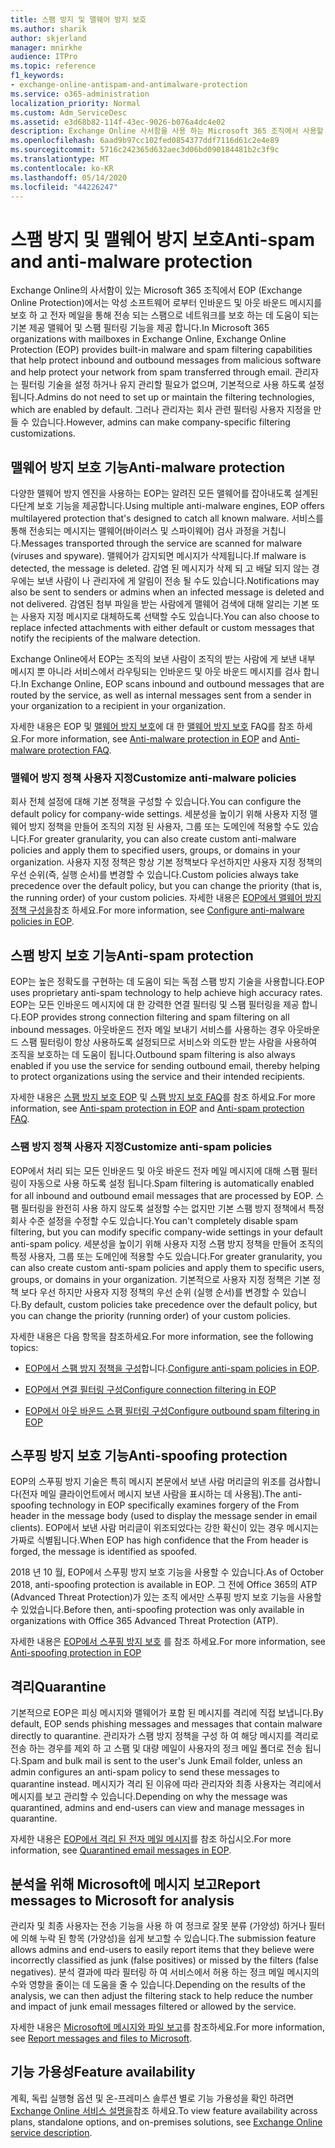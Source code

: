 ```yaml
---
title: 스팸 방지 및 맬웨어 방지 보호
ms.author: sharik
author: skjerland
manager: mnirkhe
audience: ITPro
ms.topic: reference
f1_keywords:
- exchange-online-antispam-and-antimalware-protection
ms.service: o365-administration
localization_priority: Normal
ms.custom: Adm_ServiceDesc
ms.assetid: e3d68b82-114f-43ec-9026-b076a4dc4e02
description: Exchange Online 사서함을 사용 하는 Microsoft 365 조직에서 사용할 수 있는 스팸 방지 및 맬웨어 방지 보호 기능에 대해 알아봅니다.
ms.openlocfilehash: 6aad9b97cc102fed0854377ddf7116d61c2e4e89
ms.sourcegitcommit: 5716c242365d632aec3d06bd090184481b2c3f9c
ms.translationtype: MT
ms.contentlocale: ko-KR
ms.lasthandoff: 05/14/2020
ms.locfileid: "44226247"
---
```

# <a name="anti-spam-and-anti-malware-protection"></a><span data-ttu-id="d6c59-103">스팸 방지 및 맬웨어 방지 보호</span><span class="sxs-lookup"><span data-stu-id="d6c59-103">Anti-spam and anti-malware protection</span></span>

<span data-ttu-id="d6c59-104">Exchange Online의 사서함이 있는 Microsoft 365 조직에서 EOP (Exchange Online Protection)에서는 악성 소프트웨어 로부터 인바운드 및 아웃 바운드 메시지를 보호 하 고 전자 메일을 통해 전송 되는 스팸으로 네트워크를 보호 하는 데 도움이 되는 기본 제공 맬웨어 및 스팸 필터링 기능을 제공 합니다.</span><span class="sxs-lookup"><span data-stu-id="d6c59-104">In Microsoft 365 organizations with mailboxes in Exchange Online, Exchange Online Protection (EOP) provides built-in malware and spam filtering capabilities that help protect inbound and outbound messages from malicious software and help protect your network from spam transferred through email.</span></span> <span data-ttu-id="d6c59-105">관리자는 필터링 기술을 설정 하거나 유지 관리할 필요가 없으며, 기본적으로 사용 하도록 설정 됩니다.</span><span class="sxs-lookup"><span data-stu-id="d6c59-105">Admins do not need to set up or maintain the filtering technologies, which are enabled by default.</span></span> <span data-ttu-id="d6c59-106">그러나 관리자는 회사 관련 필터링 사용자 지정을 만들 수 있습니다.</span><span class="sxs-lookup"><span data-stu-id="d6c59-106">However, admins can make company-specific filtering customizations.</span></span>

## <a name="anti-malware-protection"></a><span data-ttu-id="d6c59-107">맬웨어 방지 보호 기능</span><span class="sxs-lookup"><span data-stu-id="d6c59-107">Anti-malware protection</span></span>

<span data-ttu-id="d6c59-108">다양한 맬웨어 방지 엔진을 사용하는 EOP는 알려진 모든 맬웨어를 잡아내도록 설계된 다단계 보호 기능을 제공합니다.</span><span class="sxs-lookup"><span data-stu-id="d6c59-108">Using multiple anti-malware engines, EOP offers multilayered protection that's designed to catch all known malware.</span></span> <span data-ttu-id="d6c59-109">서비스를 통해 전송되는 메시지는 맬웨어(바이러스 및 스파이웨어) 검사 과정을 거칩니다.</span><span class="sxs-lookup"><span data-stu-id="d6c59-109">Messages transported through the service are scanned for malware (viruses and spyware).</span></span> <span data-ttu-id="d6c59-110">맬웨어가 감지되면 메시지가 삭제됩니다.</span><span class="sxs-lookup"><span data-stu-id="d6c59-110">If malware is detected, the message is deleted.</span></span> <span data-ttu-id="d6c59-111">감염 된 메시지가 삭제 되 고 배달 되지 않는 경우에는 보낸 사람이 나 관리자에 게 알림이 전송 될 수도 있습니다.</span><span class="sxs-lookup"><span data-stu-id="d6c59-111">Notifications may also be sent to senders or admins when an infected message is deleted and not delivered.</span></span> <span data-ttu-id="d6c59-112">감염된 첨부 파일을 받는 사람에게 맬웨어 검색에 대해 알리는 기본 또는 사용자 지정 메시지로 대체하도록 선택할 수도 있습니다.</span><span class="sxs-lookup"><span data-stu-id="d6c59-112">You can also choose to replace infected attachments with either default or custom messages that notify the recipients of the malware detection.</span></span>

<span data-ttu-id="d6c59-113">Exchange Online에서 EOP는 조직의 보낸 사람이 조직의 받는 사람에 게 보낸 내부 메시지 뿐 아니라 서비스에서 라우팅되는 인바운드 및 아웃 바운드 메시지를 검사 합니다.</span><span class="sxs-lookup"><span data-stu-id="d6c59-113">In Exchange Online, EOP scans inbound and outbound messages that are routed by the service, as well as internal messages sent from a sender in your organization to a recipient in your organization.</span></span>

<span data-ttu-id="d6c59-114">자세한 내용은 EOP 및 [맬웨어 방지 보호](https://docs.microsoft.com/microsoft-365/security/office-365-security/anti-malware-protection-faq-eop)에 대 한 [맬웨어 방지 보호](https://docs.microsoft.com/microsoft-365/security/office-365-security/anti-malware-protection) FAQ를 참조 하세요.</span><span class="sxs-lookup"><span data-stu-id="d6c59-114">For more information, see [Anti-malware protection in EOP](https://docs.microsoft.com/microsoft-365/security/office-365-security/anti-malware-protection) and [Anti-malware protection FAQ](https://docs.microsoft.com/microsoft-365/security/office-365-security/anti-malware-protection-faq-eop).</span></span>

### <a name="customize-anti-malware-policies"></a><span data-ttu-id="d6c59-115">맬웨어 방지 정책 사용자 지정</span><span class="sxs-lookup"><span data-stu-id="d6c59-115">Customize anti-malware policies</span></span>

<span data-ttu-id="d6c59-116">회사 전체 설정에 대해 기본 정책을 구성할 수 있습니다.</span><span class="sxs-lookup"><span data-stu-id="d6c59-116">You can configure the default policy for company-wide settings.</span></span> <span data-ttu-id="d6c59-117">세분성을 높이기 위해 사용자 지정 맬웨어 방지 정책을 만들어 조직의 지정 된 사용자, 그룹 또는 도메인에 적용할 수도 있습니다.</span><span class="sxs-lookup"><span data-stu-id="d6c59-117">For greater granularity, you can also create custom anti-malware policies and apply them to specified users, groups, or domains in your organization.</span></span> <span data-ttu-id="d6c59-118">사용자 지정 정책은 항상 기본 정책보다 우선하지만 사용자 지정 정책의 우선 순위(즉, 실행 순서)를 변경할 수 있습니다.</span><span class="sxs-lookup"><span data-stu-id="d6c59-118">Custom policies always take precedence over the default policy, but you can change the priority (that is, the running order) of your custom policies.</span></span> <span data-ttu-id="d6c59-119">자세한 내용은 [EOP에서 맬웨어 방지 정책 구성을](https://docs.microsoft.com/microsoft-365/security/office-365-security/configure-anti-malware-policies)참조 하세요.</span><span class="sxs-lookup"><span data-stu-id="d6c59-119">For more information, see [Configure anti-malware policies in EOP](https://docs.microsoft.com/microsoft-365/security/office-365-security/configure-anti-malware-policies).</span></span>

## <a name="anti-spam-protection"></a><span data-ttu-id="d6c59-120">스팸 방지 보호 기능</span><span class="sxs-lookup"><span data-stu-id="d6c59-120">Anti-spam protection</span></span>

<span data-ttu-id="d6c59-121">EOP는 높은 정확도를 구현하는 데 도움이 되는 독점 스팸 방지 기술을 사용합니다.</span><span class="sxs-lookup"><span data-stu-id="d6c59-121">EOP uses proprietary anti-spam technology to help achieve high accuracy rates.</span></span> <span data-ttu-id="d6c59-122">EOP는 모든 인바운드 메시지에 대 한 강력한 연결 필터링 및 스팸 필터링을 제공 합니다.</span><span class="sxs-lookup"><span data-stu-id="d6c59-122">EOP provides strong connection filtering and spam filtering on all inbound messages.</span></span> <span data-ttu-id="d6c59-123">아웃바운드 전자 메일 보내기 서비스를 사용하는 경우 아웃바운드 스팸 필터링이 항상 사용하도록 설정되므로 서비스와 의도한 받는 사람을 사용하여 조직을 보호하는 데 도움이 됩니다.</span><span class="sxs-lookup"><span data-stu-id="d6c59-123">Outbound spam filtering is also always enabled if you use the service for sending outbound email, thereby helping to protect organizations using the service and their intended recipients.</span></span>

<span data-ttu-id="d6c59-124">자세한 내용은 [스팸 방지 보호 EOP](https://docs.microsoft.com/microsoft-365/security/office-365-security/anti-spam-protection) 및 [스팸 방지 보호 FAQ](https://docs.microsoft.com/microsoft-365/security/office-365-security/anti-spam-protection-faq)를 참조 하세요.</span><span class="sxs-lookup"><span data-stu-id="d6c59-124">For more information, see [Anti-spam protection in EOP](https://docs.microsoft.com/microsoft-365/security/office-365-security/anti-spam-protection) and [Anti-spam protection FAQ](https://docs.microsoft.com/microsoft-365/security/office-365-security/anti-spam-protection-faq).</span></span>

### <a name="customize-anti-spam-policies"></a><span data-ttu-id="d6c59-125">스팸 방지 정책 사용자 지정</span><span class="sxs-lookup"><span data-stu-id="d6c59-125">Customize anti-spam policies</span></span>

<span data-ttu-id="d6c59-126">EOP에서 처리 되는 모든 인바운드 및 아웃 바운드 전자 메일 메시지에 대해 스팸 필터링이 자동으로 사용 하도록 설정 됩니다.</span><span class="sxs-lookup"><span data-stu-id="d6c59-126">Spam filtering is automatically enabled for all inbound and outbound email messages that are processed by EOP.</span></span> <span data-ttu-id="d6c59-127">스팸 필터링을 완전히 사용 하지 않도록 설정할 수는 없지만 기본 스팸 방지 정책에서 특정 회사 수준 설정을 수정할 수도 있습니다.</span><span class="sxs-lookup"><span data-stu-id="d6c59-127">You can't completely disable spam filtering, but you can modify specific company-wide settings in your default anti-spam policy.</span></span> <span data-ttu-id="d6c59-128">세분성을 높이기 위해 사용자 지정 스팸 방지 정책을 만들어 조직의 특정 사용자, 그룹 또는 도메인에 적용할 수도 있습니다.</span><span class="sxs-lookup"><span data-stu-id="d6c59-128">For greater granularity, you can also create custom anti-spam policies and apply them to specific users, groups, or domains in your organization.</span></span> <span data-ttu-id="d6c59-129">기본적으로 사용자 지정 정책은 기본 정책 보다 우선 하지만 사용자 지정 정책의 우선 순위 (실행 순서)를 변경할 수 있습니다.</span><span class="sxs-lookup"><span data-stu-id="d6c59-129">By default, custom policies take precedence over the default policy, but you can change the priority (running order) of your custom policies.</span></span>

<span data-ttu-id="d6c59-130">자세한 내용은 다음 항목을 참조하세요.</span><span class="sxs-lookup"><span data-stu-id="d6c59-130">For more information, see the following topics:</span></span>

- <span data-ttu-id="d6c59-131">[EOP에서 스팸 방지 정책을 구성](https://docs.microsoft.com/microsoft-365/security/office-365-security/configure-your-spam-filter-policies)합니다.</span><span class="sxs-lookup"><span data-stu-id="d6c59-131">[Configure anti-spam policies in EOP](https://docs.microsoft.com/microsoft-365/security/office-365-security/configure-your-spam-filter-policies).</span></span>

- [<span data-ttu-id="d6c59-132">EOP에서 연결 필터링 구성</span><span class="sxs-lookup"><span data-stu-id="d6c59-132">Configure connection filtering in EOP</span></span>](https://docs.microsoft.com/microsoft-365/security/office-365-security/configure-the-connection-filter-policy)

- [<span data-ttu-id="d6c59-133">EOP에서 아웃 바운드 스팸 필터링 구성</span><span class="sxs-lookup"><span data-stu-id="d6c59-133">Configure outbound spam filtering in EOP</span></span>](https://docs.microsoft.com/microsoft-365/security/office-365-security/configure-the-outbound-spam-policy)

## <a name="anti-spoofing-protection"></a><span data-ttu-id="d6c59-134">스푸핑 방지 보호 기능</span><span class="sxs-lookup"><span data-stu-id="d6c59-134">Anti-spoofing protection</span></span>

<span data-ttu-id="d6c59-135">EOP의 스푸핑 방지 기술은 특히 메시지 본문에서 보낸 사람 머리글의 위조를 검사합니다(전자 메일 클라이언트에서 메시지 보낸 사람을 표시하는 데 사용됨).</span><span class="sxs-lookup"><span data-stu-id="d6c59-135">The anti-spoofing technology in EOP specifically examines forgery of the From header in the message body (used to display the message sender in email clients).</span></span> <span data-ttu-id="d6c59-136">EOP에서 보낸 사람 머리글이 위조되었다는 강한 확신이 있는 경우 메시지는 가짜로 식별됩니다.</span><span class="sxs-lookup"><span data-stu-id="d6c59-136">When EOP has high confidence that the From header is forged, the message is identified as spoofed.</span></span>

<span data-ttu-id="d6c59-137">2018 년 10 월, EOP에서 스푸핑 방지 보호 기능을 사용할 수 있습니다.</span><span class="sxs-lookup"><span data-stu-id="d6c59-137">As of October 2018, anti-spoofing protection is available in EOP.</span></span> <span data-ttu-id="d6c59-138">그 전에 Office 365의 ATP (Advanced Threat Protection)가 있는 조직 에서만 스푸핑 방지 보호 기능을 사용할 수 있었습니다.</span><span class="sxs-lookup"><span data-stu-id="d6c59-138">Before then, anti-spoofing protection was only available in organizations with Office 365 Advanced Threat Protection (ATP).</span></span>

<span data-ttu-id="d6c59-139">자세한 내용은 [EOP에서 스푸핑 방지 보호](https://docs.microsoft.com/microsoft-365/security/office-365-security/anti-spoofing-protection) 를 참조 하세요.</span><span class="sxs-lookup"><span data-stu-id="d6c59-139">For more information, see [Anti-spoofing protection in EOP](https://docs.microsoft.com/microsoft-365/security/office-365-security/anti-spoofing-protection)</span></span>

## <a name="quarantine"></a><span data-ttu-id="d6c59-140">격리</span><span class="sxs-lookup"><span data-stu-id="d6c59-140">Quarantine</span></span>

<span data-ttu-id="d6c59-141">기본적으로 EOP은 피싱 메시지와 맬웨어가 포함 된 메시지를 격리에 직접 보냅니다.</span><span class="sxs-lookup"><span data-stu-id="d6c59-141">By default, EOP sends phishing messages and messages that contain malware directly to quarantine.</span></span> <span data-ttu-id="d6c59-142">관리자가 스팸 방지 정책을 구성 하 여 해당 메시지를 격리로 전송 하는 경우를 제외 하 고 스팸 및 대량 메일이 사용자의 정크 메일 폴더로 전송 됩니다.</span><span class="sxs-lookup"><span data-stu-id="d6c59-142">Spam and bulk mail is sent to the user's Junk Email folder, unless an admin configures an anti-spam policy to send these messages to quarantine instead.</span></span> <span data-ttu-id="d6c59-143">메시지가 격리 된 이유에 따라 관리자와 최종 사용자는 격리에서 메시지를 보고 관리할 수 있습니다.</span><span class="sxs-lookup"><span data-stu-id="d6c59-143">Depending on why the message was quarantined, admins and end-users can view and manage messages in quarantine.</span></span>

<span data-ttu-id="d6c59-144">자세한 내용은 [EOP에서 격리 된 전자 메일 메시지](https://docs.microsoft.com/microsoft-365/security/office-365-security/quarantine-email-messages)를 참조 하십시오.</span><span class="sxs-lookup"><span data-stu-id="d6c59-144">For more information, see [Quarantined email messages in EOP](https://docs.microsoft.com/microsoft-365/security/office-365-security/quarantine-email-messages).</span></span>

## <a name="report-messages-to-microsoft-for-analysis"></a><span data-ttu-id="d6c59-145">분석을 위해 Microsoft에 메시지 보고</span><span class="sxs-lookup"><span data-stu-id="d6c59-145">Report messages to Microsoft for analysis</span></span>

<span data-ttu-id="d6c59-146">관리자 및 최종 사용자는 전송 기능을 사용 하 여 정크로 잘못 분류 (가양성) 하거나 필터에 의해 누락 된 항목 (가양성)을 쉽게 보고할 수 있습니다.</span><span class="sxs-lookup"><span data-stu-id="d6c59-146">The submission feature allows admins and end-users to easily report items that they believe were incorrectly classified as junk (false positives) or missed by the filters (false negatives).</span></span> <span data-ttu-id="d6c59-147">분석 결과에 따라 필터링 하 여 서비스에서 허용 하는 정크 메일 메시지의 수와 영향을 줄이는 데 도움을 줄 수 있습니다.</span><span class="sxs-lookup"><span data-stu-id="d6c59-147">Depending on the results of the analysis, we can then adjust the filtering stack to help reduce the number and impact of junk email messages filtered or allowed by the service.</span></span>

<span data-ttu-id="d6c59-148">자세한 내용은 [Microsoft에 메시지와 파일 보고](https://docs.microsoft.com/microsoft-365/security/office-365-security/report-junk-email-messages-to-microsoft)를 참조하세요.</span><span class="sxs-lookup"><span data-stu-id="d6c59-148">For more information, see [Report messages and files to Microsoft](https://docs.microsoft.com/microsoft-365/security/office-365-security/report-junk-email-messages-to-microsoft).</span></span>

## <a name="feature-availability"></a><span data-ttu-id="d6c59-149">기능 가용성</span><span class="sxs-lookup"><span data-stu-id="d6c59-149">Feature availability</span></span>

<span data-ttu-id="d6c59-150">계획, 독립 실행형 옵션 및 온-프레미스 솔루션 별로 기능 가용성을 확인 하려면 [Exchange Online 서비스 설명을](exchange-online-service-description.md)참조 하세요.</span><span class="sxs-lookup"><span data-stu-id="d6c59-150">To view feature availability across plans, standalone options, and on-premises solutions, see [Exchange Online service description](exchange-online-service-description.md).</span></span>
